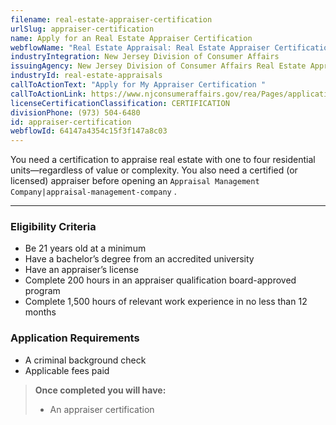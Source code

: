 ```yaml
---
filename: real-estate-appraiser-certification
urlSlug: appraiser-certification
name: Apply for an Real Estate Appraiser Certification
webflowName: "Real Estate Appraisal: Real Estate Appraiser Certification"
industryIntegration: New Jersey Division of Consumer Affairs
issuingAgency: New Jersey Division of Consumer Affairs Real Estate Appraiser Board
industryId: real-estate-appraisals
callToActionText: "Apply ​for My Appraiser Certification "
callToActionLink: https://www.njconsumeraffairs.gov/rea/Pages/applications.aspx
licenseCertificationClassification: CERTIFICATION
divisionPhone: (973) 504-6480
id: appraiser-certification
webflowId: 64147a4354c15f3f147a8c03
---
```

You need a certification to appraise real estate with one to four residential units—regardless of value or complexity. You also need a certified (or licensed) appraiser before opening an `Appraisal Management Company|appraisal-management-company` .

- - -

### Eligibility Criteria

* Be 21 years old at a minimum
* Have a bachelor’s degree from an accredited university
* Have an appraiser’s license
* Complete 200 hours in an appraiser qualification board-approved program
* Complete 1,500 hours of relevant work experience in no less than 12 months

### Application Requirements

* A criminal background check
* Applicable fees paid

> **Once completed you will have:**
>
> * An appraiser certification